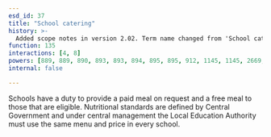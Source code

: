 ```yaml
---
esd_id: 37
title: "School catering"
history: >-
  Added scope notes in version 2.02. Term name changed from 'School catering' to 'Schools - catering' in version 3.00.  Term name changed to 'School catering' in version 4.00.
function: 135
interactions: [4, 8]
powers: [889, 889, 890, 893, 893, 894, 895, 895, 912, 1145, 1145, 2669, 2749]
internal: false

---
```


Schools have a duty to provide a paid meal on request and a free meal to those that are eligible. Nutritional standards are defined by Central Government and under central management the Local Education Authority must use the same menu and price in every school.

